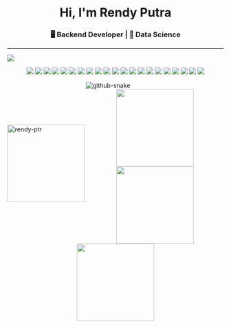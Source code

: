 <h1 align="center">Hi, I'm Rendy Putra</h1>
<h3 align="center">🖥️ Backend Developer | 📝 Data Science</h3>

---
<img src="https://i.ibb.co.com/Btx33Md/225813708-98b745f2-7d22-48cf-9150-083f1b00d6c9-3.gif">

<p align="center">
  <img src="https://img.shields.io/badge/javascript-%23323330.svg?style=for-the-badge&logo=javascript&logoColor=%23F7DF1E" />
  <img src="https://img.shields.io/badge/php-%23777BB4.svg?style=for-the-badge&logo=php&logoColor=white" />
  <img src="https://img.shields.io/badge/python-3670A0?style=for-the-badge&logo=python&logoColor=ffdd54" />
  <img src="https://img.shields.io/badge/typescript-%23007ACC.svg?style=for-the-badge&logo=typescript&logoColor=white" />
  <img src="https://img.shields.io/badge/expo-1C1E24?style=for-the-badge&logo=expo&logoColor=#D04A37" />
  <img src="https://img.shields.io/badge/express.js-%23404d59.svg?style=for-the-badge&logo=express&logoColor=%2361DAFB" />
  <img src="https://img.shields.io/badge/laravel-%23FF2D20.svg?style=for-the-badge&logo=laravel&logoColor=white" />
  <img src="https://img.shields.io/badge/Next-black?style=for-the-badge&logo=next.js&logoColor=white" />
  <img src="https://img.shields.io/badge/node.js-6DA55F?style=for-the-badge&logo=node.js&logoColor=white" />
  <img src="https://img.shields.io/badge/opencv-%23white.svg?style=for-the-badge&logo=opencv&logoColor=white" />
  <img src="https://img.shields.io/badge/react-%2320232a.svg?style=for-the-badge&logo=react&logoColor=%2361DAFB" />
  <img src="https://img.shields.io/badge/react_native-%2320232a.svg?style=for-the-badge&logo=react&logoColor=%2361DAFB" />
  <img src="https://img.shields.io/badge/MariaDB-003545?style=for-the-badge&logo=mariadb&logoColor=white" />
  <img src="https://img.shields.io/badge/MongoDB-%234ea94b.svg?style=for-the-badge&logo=mongodb&logoColor=white" />
  <img src="https://img.shields.io/badge/mysql-4479A1.svg?style=for-the-badge&logo=mysql&logoColor=white" />
  <img src="https://img.shields.io/badge/postgres-%23316192.svg?style=for-the-badge&logo=postgresql&logoColor=white" />
  <img src="https://img.shields.io/badge/Prisma-3982CE?style=for-the-badge&logo=Prisma&logoColor=white" />
  <img src="https://img.shields.io/badge/Matplotlib-%23ffffff.svg?style=for-the-badge&logo=Matplotlib&logoColor=black" />
  <img src="https://img.shields.io/badge/pandas-%23150458.svg?style=for-the-badge&logo=pandas&logoColor=white" />
  <img src="https://img.shields.io/badge/docker-%230db7ed.svg?style=for-the-badge&logo=docker&logoColor=white" />
  <img src="https://img.shields.io/badge/Postman-FF6C37?style=for-the-badge&logo=postman&logoColor=white" />
</p>

<picture>
  <source media="(prefers-color-scheme: dark)" srcset="https://gist.githubusercontent.com/rendy-ptr/b73e83970b0f64742b3e9cada2a4870b/raw/71d19ec44fbe85cd6369f99639f39aa6f42d4489/snake-dark.svg" />
  <source media="(prefers-color-scheme: light)" srcset="https://gist.githubusercontent.com/rendy-ptr/b73e83970b0f64742b3e9cada2a4870b/raw/71d19ec44fbe85cd6369f99639f39aa6f42d4489/snake-light.svg" />
  <img alt="github-snake" src="https://gist.githubusercontent.com/rendy-ptr/b73e83970b0f64742b3e9cada2a4870b/raw/71d19ec44fbe85cd6369f99639f39aa6f42d4489/snake-light.svg" />
</picture>

<img align="left" height="180em" src="https://github-readme-stats.vercel.app/api/top-langs/?username=rendy-ptr&layout=compact&theme=radical" alt="rendy-ptr" style="margin-top: 100px;" />

<div align="center">
<a href="https://github.com/rendy-ptr">
<img align="center" src="http://github-profile-summary-cards.vercel.app/api/cards/stats?username=rendy-ptr&theme=radical" height="180em" />
<img align="center" src="http://github-profile-summary-cards.vercel.app/api/cards/repos-per-language?username=rendy-ptr&theme=radical" height="180em" />
<img align="center" src="http://github-profile-summary-cards.vercel.app/api/cards/profile-details?username=rendy-ptr&theme=radical" height="180em" />
</div>
